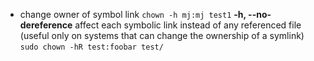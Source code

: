 - change owner of symbol link
`chown -h mj:mj test1`
**-h, --no-dereference** affect each symbolic link instead of any referenced file (useful only on systems that can change the ownership of a symlink)
`sudo chown -hR test:foobar test/`
